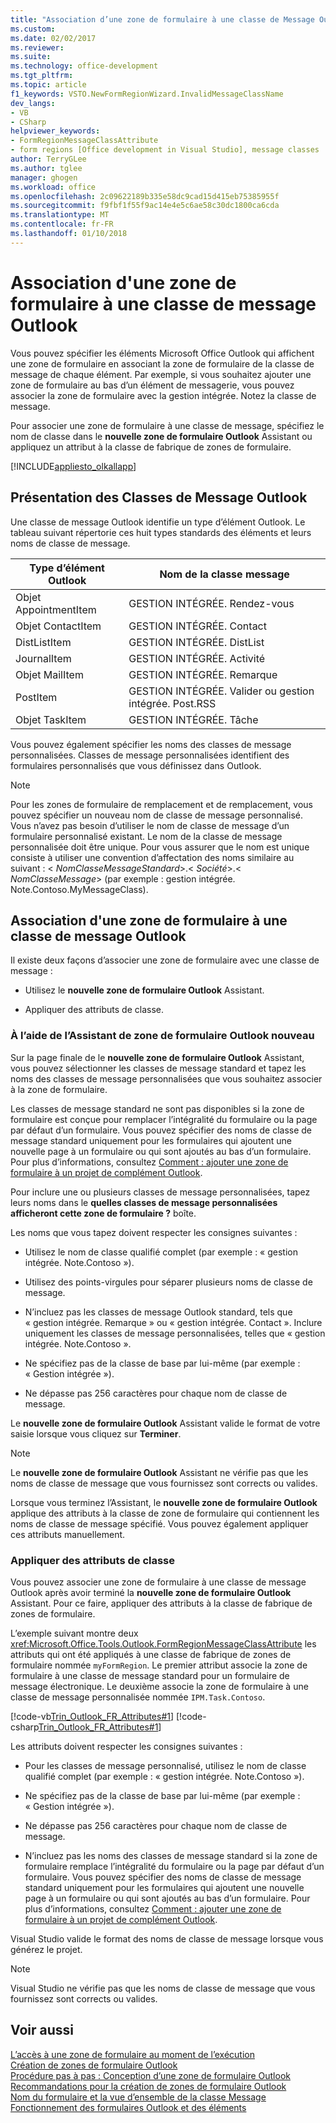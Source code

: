 ```yaml
---
title: "Association d’une zone de formulaire à une classe de Message Outlook | Documents Microsoft"
ms.custom: 
ms.date: 02/02/2017
ms.reviewer: 
ms.suite: 
ms.technology: office-development
ms.tgt_pltfrm: 
ms.topic: article
f1_keywords: VSTO.NewFormRegionWizard.InvalidMessageClassName
dev_langs:
- VB
- CSharp
helpviewer_keywords:
- FormRegionMessageClassAttribute
- form regions [Office development in Visual Studio], message classes
author: TerryGLee
ms.author: tglee
manager: ghogen
ms.workload: office
ms.openlocfilehash: 2c09622189b335e58dc9cad15d415eb75385955f
ms.sourcegitcommit: f9fbf1f55f9ac14e4e5c6ae58c30dc1800ca6cda
ms.translationtype: MT
ms.contentlocale: fr-FR
ms.lasthandoff: 01/10/2018
---
```

# <a name="associating-a-form-region-with-an-outlook-message-class"></a>Association d'une zone de formulaire à une classe de message Outlook
  Vous pouvez spécifier les éléments Microsoft Office Outlook qui affichent une zone de formulaire en associant la zone de formulaire de la classe de message de chaque élément. Par exemple, si vous souhaitez ajouter une zone de formulaire au bas d’un élément de messagerie, vous pouvez associer la zone de formulaire avec la gestion intégrée. Notez la classe de message.  
  
 Pour associer une zone de formulaire à une classe de message, spécifiez le nom de classe dans le **nouvelle zone de formulaire Outlook** Assistant ou appliquez un attribut à la classe de fabrique de zones de formulaire.  
  
 [!INCLUDE[appliesto_olkallapp](../vsto/includes/appliesto-olkallapp-md.md)]  
  
## <a name="understanding-outlook-message-classes"></a>Présentation des Classes de Message Outlook  
 Une classe de message Outlook identifie un type d’élément Outlook. Le tableau suivant répertorie ces huit types standards des éléments et leurs noms de classe de message.  
  
|Type d’élément Outlook|Nom de la classe message|  
|-----------------------|------------------------|  
|Objet AppointmentItem|GESTION INTÉGRÉE. Rendez-vous|  
|Objet ContactItem|GESTION INTÉGRÉE. Contact|  
|DistListItem|GESTION INTÉGRÉE. DistList|  
|JournalItem|GESTION INTÉGRÉE. Activité|  
|Objet MailItem|GESTION INTÉGRÉE. Remarque|  
|PostItem|GESTION INTÉGRÉE. Valider ou gestion intégrée. Post.RSS|  
|Objet TaskItem|GESTION INTÉGRÉE. Tâche|  
  
 Vous pouvez également spécifier les noms des classes de message personnalisées. Classes de message personnalisées identifient des formulaires personnalisés que vous définissez dans Outlook.  
  
> [!NOTE]  
>  Pour les zones de formulaire de remplacement et de remplacement, vous pouvez spécifier un nouveau nom de classe de message personnalisé. Vous n’avez pas besoin d’utiliser le nom de classe de message d’un formulaire personnalisé existant. Le nom de la classe de message personnalisée doit être unique. Pour vous assurer que le nom est unique consiste à utiliser une convention d’affectation des noms similaire au suivant : \< *NomClasseMessageStandard*>.\< *Société*>.\< *NomClasseMessage*> (par exemple : gestion intégrée. Note.Contoso.MyMessageClass).  
  
## <a name="associating-a-form-region-with-an-outlook-message-class"></a>Association d'une zone de formulaire à une classe de message Outlook  
 Il existe deux façons d’associer une zone de formulaire avec une classe de message :  
  
-   Utilisez le **nouvelle zone de formulaire Outlook** Assistant.  
  
-   Appliquer des attributs de classe.  
  
### <a name="using-the-new-outlook-form-region-wizard"></a>À l’aide de l’Assistant de zone de formulaire Outlook nouveau  
 Sur la page finale de le **nouvelle zone de formulaire Outlook** Assistant, vous pouvez sélectionner les classes de message standard et tapez les noms des classes de message personnalisées que vous souhaitez associer à la zone de formulaire.  
  
 Les classes de message standard ne sont pas disponibles si la zone de formulaire est conçue pour remplacer l’intégralité du formulaire ou la page par défaut d’un formulaire. Vous pouvez spécifier des noms de classe de message standard uniquement pour les formulaires qui ajoutent une nouvelle page à un formulaire ou qui sont ajoutés au bas d’un formulaire. Pour plus d’informations, consultez [Comment : ajouter une zone de formulaire à un projet de complément Outlook](../vsto/how-to-add-a-form-region-to-an-outlook-add-in-project.md).  
  
 Pour inclure une ou plusieurs classes de message personnalisées, tapez leurs noms dans le **quelles classes de message personnalisées afficheront cette zone de formulaire ?** boîte.  
  
 Les noms que vous tapez doivent respecter les consignes suivantes :  
  
-   Utilisez le nom de classe qualifié complet (par exemple : « gestion intégrée. Note.Contoso »).  
  
-   Utilisez des points-virgules pour séparer plusieurs noms de classe de message.  
  
-   N’incluez pas les classes de message Outlook standard, tels que « gestion intégrée. Remarque » ou « gestion intégrée. Contact ». Inclure uniquement les classes de message personnalisées, telles que « gestion intégrée. Note.Contoso ».  
  
-   Ne spécifiez pas de la classe de base par lui-même (par exemple : « Gestion intégrée »).  
  
-   Ne dépasse pas 256 caractères pour chaque nom de classe de message.  
  
 Le **nouvelle zone de formulaire Outlook** Assistant valide le format de votre saisie lorsque vous cliquez sur **Terminer**.  
  
> [!NOTE]  
>  Le **nouvelle zone de formulaire Outlook** Assistant ne vérifie pas que les noms de classe de message que vous fournissez sont corrects ou valides.  
  
 Lorsque vous terminez l’Assistant, le **nouvelle zone de formulaire Outlook** applique des attributs à la classe de zone de formulaire qui contiennent les noms de classe de message spécifié. Vous pouvez également appliquer ces attributs manuellement.  
  
### <a name="applying-class-attributes"></a>Appliquer des attributs de classe  
 Vous pouvez associer une zone de formulaire à une classe de message Outlook après avoir terminé la **nouvelle zone de formulaire Outlook** Assistant. Pour ce faire, appliquer des attributs à la classe de fabrique de zones de formulaire.  
  
 L’exemple suivant montre deux <xref:Microsoft.Office.Tools.Outlook.FormRegionMessageClassAttribute> les attributs qui ont été appliqués à une classe de fabrique de zones de formulaire nommée `myFormRegion`. Le premier attribut associe la zone de formulaire à une classe de message standard pour un formulaire de message électronique. Le deuxième associe la zone de formulaire à une classe de message personnalisée nommée `IPM.Task.Contoso`.  
  
 [!code-vb[Trin_Outlook_FR_Attributes#1](../vsto/codesnippet/VisualBasic/Trin_Outlook_FR_Attributes/FormRegion1.vb#1)]
 [!code-csharp[Trin_Outlook_FR_Attributes#1](../vsto/codesnippet/CSharp/Trin_Outlook_FR_Attributes/FormRegion1.cs#1)]  
  
 Les attributs doivent respecter les consignes suivantes :  
  
-   Pour les classes de message personnalisé, utilisez le nom de classe qualifié complet (par exemple : « gestion intégrée. Note.Contoso »).  
  
-   Ne spécifiez pas de la classe de base par lui-même (par exemple : « Gestion intégrée »).  
  
-   Ne dépasse pas 256 caractères pour chaque nom de classe de message.  
  
-   N’incluez pas les noms des classes de message standard si la zone de formulaire remplace l’intégralité du formulaire ou la page par défaut d’un formulaire. Vous pouvez spécifier des noms de classe de message standard uniquement pour les formulaires qui ajoutent une nouvelle page à un formulaire ou qui sont ajoutés au bas d’un formulaire. Pour plus d’informations, consultez [Comment : ajouter une zone de formulaire à un projet de complément Outlook](../vsto/how-to-add-a-form-region-to-an-outlook-add-in-project.md).  
  
 Visual Studio valide le format des noms de classe de message lorsque vous générez le projet.  
  
> [!NOTE]  
>  Visual Studio ne vérifie pas que les noms de classe de message que vous fournissez sont corrects ou valides.  
  
## <a name="see-also"></a>Voir aussi  
 [L’accès à une zone de formulaire au moment de l’exécution](../vsto/accessing-a-form-region-at-run-time.md)   
 [Création de zones de formulaire Outlook](../vsto/creating-outlook-form-regions.md)   
 [Procédure pas à pas : Conception d’une zone de formulaire Outlook](../vsto/walkthrough-designing-an-outlook-form-region.md)   
 [Recommandations pour la création de zones de formulaire Outlook](../vsto/guidelines-for-creating-outlook-form-regions.md)   
 [Nom du formulaire et la vue d’ensemble de la classe Message](http://msdn.microsoft.com/library/office/ff867629.aspx)   
 [Fonctionnement des formulaires Outlook et des éléments](http://msdn.microsoft.com/library/office/ff869706.aspx)  
  
  